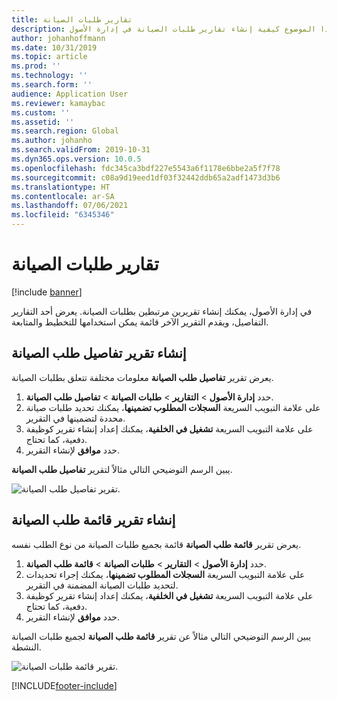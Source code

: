 ```yaml
---
title: تقارير طلبات الصيانة
description: يشرح هذا الموضوع كيفية إنشاء تقارير طلبات الصيانة في إدارة الأصول.
author: johanhoffmann
ms.date: 10/31/2019
ms.topic: article
ms.prod: ''
ms.technology: ''
ms.search.form: ''
audience: Application User
ms.reviewer: kamaybac
ms.custom: ''
ms.assetid: ''
ms.search.region: Global
ms.author: johanho
ms.search.validFrom: 2019-10-31
ms.dyn365.ops.version: 10.0.5
ms.openlocfilehash: fdc345ca3bdf227e5543a6f1178e6bbe2a5f7f78
ms.sourcegitcommit: c08a9d19eed1df03f32442ddb65a2adf1473d3b6
ms.translationtype: HT
ms.contentlocale: ar-SA
ms.lasthandoff: 07/06/2021
ms.locfileid: "6345346"
---
```

# <a name="maintenance-request-reports"></a>تقارير طلبات الصيانة

[!include [banner](../../includes/banner.md)]

 

في إدارة الأصول، يمكنك إنشاء تقريرين مرتبطين بطلبات الصيانة. يعرض أحد التقارير التفاصيل، ويقدم التقرير الآخر قائمة يمكن استخدامها للتخطيط والمتابعة.

## <a name="create-a-maintenance-request-details-report"></a>إنشاء تقرير تفاصيل طلب الصيانة

يعرض تقرير **تفاصيل طلب الصيانة‬**  معلومات مختلفة تتعلق بطلبات الصيانة.

1. حدد **إدارة الأصول** \> **التقارير** \> **طلبات الصيانة** \> **تفاصيل طلب الصيانة**.
2. على علامة التبويب السريعة **السجلات المطلوب تضمينها‬**، يمكنك تحديد طلبات صيانة محددة لتضمينها في التقرير.
3. على علامة التبويب السريعة **تشغيل في الخلفية‬**، يمكنك إعداد إنشاء تقرير كوظيفة دفعية، كما تحتاج.
4. حدد **موافق** لإنشاء التقرير.

يبين الرسم التوضيحي التالي مثالاً لتقرير **تفاصيل طلب الصيانة**.

![تقرير تفاصيل طلب الصيانة.](media/09-manage-maintenance-requests.png)

## <a name="create-a-maintenance-request-list-report"></a>إنشاء تقرير قائمة طلب الصيانة‬

يعرض تقرير **قائمة طلب الصيانة‬** قائمة بجميع طلبات الصيانة من نوع الطلب نفسه.

1. حدد **إدارة الأصول** \> **التقارير** \> **طلبات الصيانة** \> **قائمة طلب الصيانة**.
2. على علامة التبويب السريعة **السجلات المطلوب تضمينها‬**، يمكنك إجراء تحديدات لتحديد طلبات الصيانة المضمنة في التقرير.
3. على علامة التبويب السريعة **تشغيل في الخلفية‬**، يمكنك إعداد إنشاء تقرير كوظيفة دفعية، كما تحتاج.
4. حدد **موافق** لإنشاء التقرير.

يبين الرسم التوضيحي التالي مثالاً عن تقرير **قائمة طلب الصيانة** لجميع طلبات الصيانة النشطة.

![تقرير قائمة طلبات الصيانة.](media/10-manage-maintenance-requests.png)


[!INCLUDE[footer-include](../../../includes/footer-banner.md)]